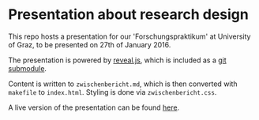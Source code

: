 # Presentation about research design

This repo hosts a presentation for our 'Forschungspraktikum' at University of Graz, to be presented on 27th of January 2016.

The presentation is powered by [reveal.js](https://github.com/hakimel/reveal.js), which is included as a [git submodule](https://git-scm.com/book/en/v2/Git-Tools-Submodules).

Content is written to `zwischenbericht.md`, which is then converted with `makefile` to `index.html`. Styling is done via `zwischenbericht.css`.

A live version of the presentation can be found [here](http://tklebel.github.io/fopra_zwischenbericht/).